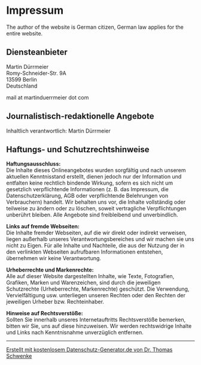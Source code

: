 # Impressum

The author of the website is German citizen, German law applies for the entire website.

## Diensteanbieter

Martin Dürrmeier  
Romy-Schneider-Str. 9A  
13599 Berlin  
Deutschland  

mail at martinduerrmeier dot com

## Journalistisch-redaktionelle Angebote

Inhaltlich verantwortlich: Martin Dürrmeier

## Haftungs- und Schutzrechtshinweise

**Haftungsausschluss:**  
Die Inhalte dieses Onlineangebotes wurden sorgfältig und nach unserem aktuellen Kenntnisstand erstellt, dienen jedoch nur der Information und entfalten keine rechtlich bindende Wirkung, sofern es sich nicht um gesetzlich verpflichtende Informationen (z. B. das Impressum, die Datenschutzerklärung, AGB oder verpflichtende Belehrungen von Verbrauchern) handelt. Wir behalten uns vor, die Inhalte vollständig oder teilweise zu ändern oder zu löschen, soweit vertragliche Verpflichtungen unberührt bleiben. Alle Angebote sind freibleibend und unverbindlich.

**Links auf fremde Webseiten:**  
Die Inhalte fremder Webseiten, auf die wir direkt oder indirekt verweisen, liegen außerhalb unseres Verantwortungsbereiches und wir machen sie uns nicht zu Eigen. Für alle Inhalte und Nachteile, die aus der Nutzung der in den verlinkten Webseiten aufrufbaren Informationen entstehen, übernehmen wir keine Verantwortung.

**Urheberrechte und Markenrechte:**  
Alle auf dieser Website dargestellten Inhalte, wie Texte, Fotografien, Grafiken, Marken und Warenzeichen, sind durch die jeweiligen Schutzrechte (Urheberrechte, Markenrechte) geschützt. Die Verwendung, Vervielfältigung usw. unterliegen unseren Rechten oder den Rechten der jeweiligen Urheber bzw. Rechteinhaber.

**Hinweise auf Rechtsverstöße:**  
Sollten Sie innerhalb unseres Internetauftritts Rechtsverstöße bemerken, bitten wir Sie, uns auf diese hinzuweisen. Wir werden rechtswidrige Inhalte und Links nach Kenntnisnahme unverzüglich entfernen.

---

[Erstellt mit kostenlosem Datenschutz-Generator.de von Dr. Thomas Schwenke](https://datenschutz-generator.de/)  
